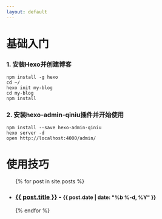 ```yaml
---
layout: default
---
```

# 基础入门

### 1. 安装Hexo并创建博客

```
npm install -g hexo
cd ~/
hexo init my-blog
cd my-blog
npm install
```

### 2. 安装**hexo-admin-qiniu**插件并开始使用

```
npm install --save hexo-admin-qiniu
hexo server -d
open http://localhost:4000/admin/
```

# 使用技巧

<ul class="post-list">
  {% for post in site.posts %}
    <li>
      <h3>
        <a class="post-link" href="{{ post.url | prepend: site.baseurl }}">{{ post.title }}</a>&nbsp;&#45;&nbsp;<small><span class="post-meta">{{ post.date | date: "%b %-d, %Y" }}</span></small>
      </h3>
    </li>
  {% endfor %}
</ul>


